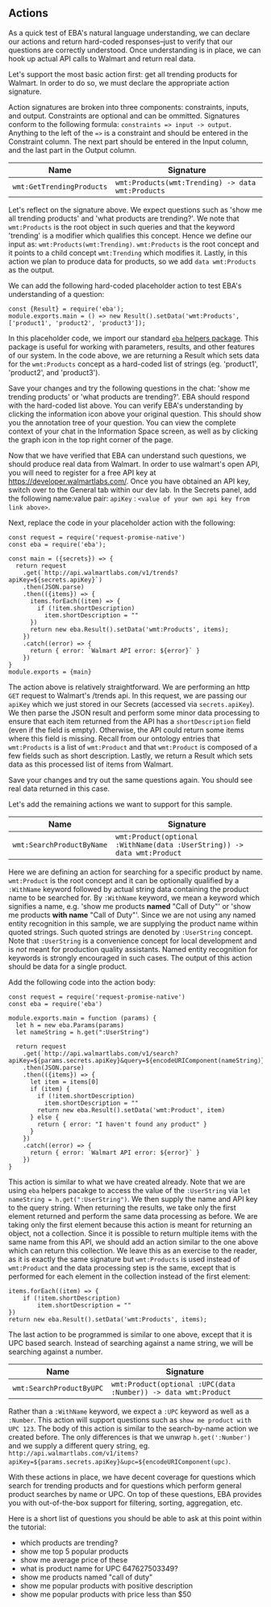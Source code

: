 ## Actions

As a quick test of EBA's natural language understanding, we can declare our actions and return hard-coded responses–just to verify that our questions are correctly understood. Once understanding is in place, we can hook up actual API calls to Walmart and return real data.

Let's support the most basic action first: get all trending products for Walmart. In order to do so, we must declare the appropriate action signature.

Action signatures are broken into three components: constraints, inputs, and output. Constraints are optional and can be ommitted. Signatures conform to the following formula: `constraints => input -> output`. Anything to the left of the `=>` is a constraint and should be entered in the Constraint column. The next part should be entered in the Input column, and the last part in the Output column.

| Name                          | Signature                                                 |
| ----------------------------- | --------------------------------------------------------- |
| `wmt:GetTrendingProducts`     | `wmt:Products(wmt:Trending) -> data wmt:Products`         |

Let's reflect on the signature above. We expect questions such as 'show me all trending products' and 'what products are trending?'. We note that `wmt:Products` is the root object in such queries and that the keyword 'trending' is a modifier which qualifies this concept. Hence we define our input as: `wmt:Products(wmt:Trending)`. `wmt:Products` is the root concept and it points to a child concept `wmt:Trending` which modifies it. Lastly, in this action we plan to produce data for products, so we add `data wmt:Products` as the output.

We can add the following hard-coded placeholder action to test EBA's understanding of a question:

```
const {Result} = require('eba');
module.exports.main = () => new Result().setData('wmt:Products', ['product1', 'product2', 'product3']);
```

In this placeholder code, we import our standard [`eba` helpers package](../lab/NodeHelpers.md). This package is useful for working with parameters, results, and other features of our system. In the code above, we are returning a Result which sets data for the `wmt:Products` concept as a hard-coded list of strings (eg. 'product1', 'product2', and 'product3').

Save your changes and try the following questions in the chat: 'show me trending products' or 'what products are trending?'. EBA should respond with the hard-coded list above. You can verify EBA's understanding by clicking the information icon above your original question. This should show you the annotation tree of your question. You can view the complete context of your chat in the Information Space screen, as well as by clicking the graph icon in the top right corner of the page.

Now that we have verified that EBA can understand such questions, we should produce real data from Walmart. In order to use walmart's open API, you will need to register for a free API key at https://developer.walmartlabs.com/. Once you have obtained an API key, switch over to the General tab within our dev lab. In the Secrets panel, add the following name:value pair: `apiKey` : `<value of your own api key from link above>`.

Next, replace the code in your placeholder action with the following:

```
const request = require('request-promise-native')
const eba = require('eba');

const main = ({secrets}) => {
  return request
    .get(`http://api.walmartlabs.com/v1/trends?apiKey=${secrets.apiKey}`)
    .then(JSON.parse)
    .then(({items}) => {
      items.forEach((item) => {
        if (!item.shortDescription)
          item.shortDescription = ""
      })
      return new eba.Result().setData('wmt:Products', items);
    })
    .catch((error) => {
      return { error: `Walmart API error: ${error}` }
    })
}
module.exports = {main}
```

The action above is relatively straightforward. We are performing an http `GET` request to Walmart's /trends api. In this request, we are passing our `apiKey` which we just stored in our Secrets (accessed via `secrets.apiKey`). We then parse the JSON result and perform some minor data processing to ensure that each item returned from the API has a `shortDescription` field (even if the field is empty). Otherwise, the API could return some items where this field is missing. Recall from our ontology entries that `wmt:Products` is a list of `wmt:Product` and that `wmt:Product` is composed of a few fields such as short description. Lastly, we return a Result which sets data as this processed list of items from Walmart.

Save your changes and try out the same questions again. You should see real data returned in this case.

Let's add the remaining actions we want to support for this sample.

| Name                          | Signature                                                                 |
| ----------------------------- | ------------------------------------------------------------------------- |
| `wmt:SearchProductByName`     | `wmt:Product(optional :WithName(data :UserString)) -> data wmt:Product`   |

Here we are defining an action for searching for a specific product by name. `wmt:Product` is the root concept and it can be optionally qualified by a `:WithName` keyword followed by actual string data containing the product name to be searched for. By `:WithName` keyword, we mean a keyword which signifies a name, e.g. 'show me products **named** "Call of Duty"' or 'show me products **with name** "Call of Duty"'. Since we are not using any named entity recognition in this sample, we are supplying the product name within quoted strings. Such quoted strings are denoted by `:UserString` concept. Note that `:UserString` is a convenience concept for local development and is *not* meant for production quality assistants. Named entity recognition for keywords is strongly encouraged in such cases. The output of this action should be data for a single product.

Add the following code into the action body:

```
const request = require('request-promise-native')
const eba = require('eba')

module.exports.main = function (params) {
  let h = new eba.Params(params)
  let nameString = h.get(":UserString")

  return request
    .get(`http://api.walmartlabs.com/v1/search?apiKey=${params.secrets.apiKey}&query=${encodeURIComponent(nameString)}`)
    .then(JSON.parse)
    .then(({items}) => {
      let item = items[0]
      if (item) {
        if (!item.shortDescription)
          item.shortDescription = ""
        return new eba.Result().setData('wmt:Product', item)
      } else {
        return { error: "I haven't found any product" }
      }
    })
    .catch((error) => {
      return { error: `Walmart API error: ${error}` }
    })
}
```

This action is similar to what we have created already. Note that we are using `eba` helpers pacakge to access the value of the `:UserString` via `let nameString = h.get(":UserString")`. We then supply the name and API key to the query string. When returning the results, we take only the first element returned and perform the same data processing as before. We are taking only the first element because this action is meant for returning an object, not a collection. Since it is possible to return multiple items with the same name from this API, we should add an action similar to the one above which can return this collection. We leave this as an exercise to the reader, as it is exactly the same signature but `wmt:Products` is used instead of `wmt:Product` and the data processing step is the same, except that is performed for each element in the collection instead of the first element:

```
items.forEach((item) => {
    if (!item.shortDescription)
        item.shortDescription = ""
})
return new eba.Result().setData('wmt:Products', items);
```

The last action to be programmed is similar to one above, except that it is UPC based search. Instead of searching against a name string, we will be searching against a number.


| Name                          | Signature                                                                 |
| ----------------------------- | ------------------------------------------------------------------------- |
| `wmt:SearchProductByUPC`     | `wmt:Product(optional :UPC(data :Number)) -> data wmt:Product`             |

Rather than a `:WithName` keyword, we expect a `:UPC` keyword as well as a `:Number`. This action will support questions such as `show me product with UPC 123`. The body of this action is similar to the search-by-name action we created before. The only differences is that we unwrap `h.get(':Number')` and we supply a different query string, eg. `http://api.walmartlabs.com/v1/items?apiKey=${params.secrets.apiKey}&upc=${encodeURIComponent(upc)`.

With these actions in place, we have decent coverage for questions which search for trending products and for questions which perform general product searches by name or UPC. On top of these questions, EBA provides you with out-of-the-box support for filtering, sorting, aggregation, etc.

Here is a short list of questions you should be able to ask at this point within the tutorial:

- which products are trending?
- show me top 5 popular products
- show me average price of these
- what is product name for UPC 647627503349?
- show me products named "call of duty"
- show me popular products with positive description
- show me popular products with price less than $50
